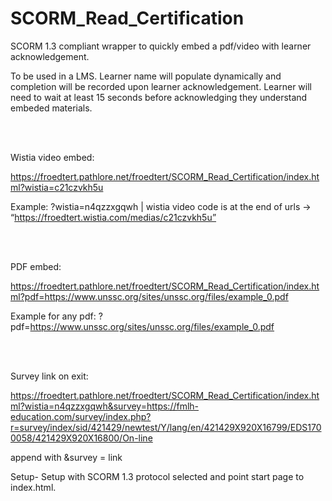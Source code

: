 # SCORM_Read_Certification
SCORM 1.3 compliant wrapper to quickly embed a pdf/video with learner acknowledgement.

To be used in a LMS. Learner name will populate dynamically and completion will be recorded upon learner acknowledgement.
Learner will need to wait at least 15 seconds before acknowledging they understand embeded materials. 

<br /><br />

Wistia video embed:

https://froedtert.pathlore.net/froedtert/SCORM_Read_Certification/index.html?wistia=c21czvkh5u

Example: ?wistia=n4qzzxgqwh | wistia video code is at the end of urls -> “https://froedtert.wistia.com/medias/c21czvkh5u”

<br /><br />

PDF embed:

https://froedtert.pathlore.net/froedtert/SCORM_Read_Certification/index.html?pdf=https://www.unssc.org/sites/unssc.org/files/example_0.pdf

Example for any pdf: ?pdf=https://www.unssc.org/sites/unssc.org/files/example_0.pdf

<br /><br />

Survey link on exit:

https://froedtert.pathlore.net/froedtert/SCORM_Read_Certification/index.html?wistia=n4qzzxgqwh&survey=https://fmlh-education.com/survey/index.php?r=survey/index/sid/421429/newtest/Y/lang/en/421429X920X16799/EDS1700058/421429X920X16800/On-line

append with &survey = link




Setup-
Setup with SCORM 1.3 protocol selected and point start page to index.html. 

